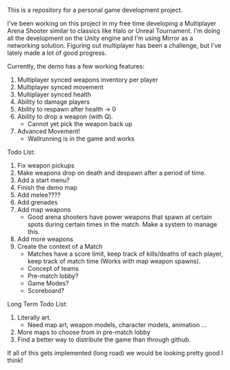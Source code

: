 This is a repository for a personal game development project.

I've been working on this project in my free time developing a Multiplayer Arena Shooter similar to classics like Halo or Unreal Tournament. I'm doing all the development on the Unity engine and I'm using Mirror as a networking solution. Figuring out multiplayer has been a challenge, but I've lately made a lot of good progress.

Currently, the demo has a few working features:
1) Multiplayer synced weapons inventory per player
2) Multiplayer synced movement
3) Multiplayer synced health
4) Ability to damage players
5) Ability to respawn after health -> 0
6) Ability to drop a weapon (with Q).
    - Cannot yet pick the weapon back up
7) Advanced Movement!
    - Wallrunning is in the game and works
    
Todo List:
1) Fix weapon pickups
2) Make weapons drop on death and despawn after a period of time.
3) Add a start menu?
4) Finish the demo map
5) Add melee????
6) Add grenades
7) Add map weapons
    - Good arena shooters have power weapons that spawn at certain spots during certain times in the match. Make a system to manage this.
8) Add more weapons
9) Create the context of a Match
    - Matches have a score limit, keep track of kills/deaths of each player, keep track of match time (Works with map weapon spawns).
    - Concept of teams
    - Pre-match lobby?
    - Game Modes?
    - Scoreboard?
    
Long Term Todo List:
1) Literally art.
    - Need map art, weapon models, character models, animation ...
2) More maps to choose from in pre-match lobby
3) Find a better way to distribute the game than through github.

If all of this gets implemented (long road) we would be looking pretty good I think!
